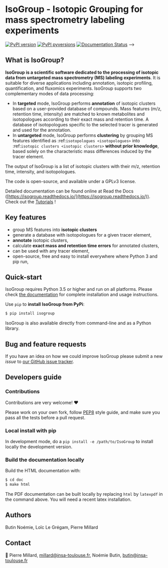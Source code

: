 # IsoGroup - **Iso**topic **Group**ing for mass spectrometry labeling experiments

[![PyPI version](https://badge.fury.io/py/IsoGroup.svg)](https://badge.fury.io/py/IsoGroup)
[![PyPI pyversions](https://img.shields.io/pypi/pyversions/isogroup.svg)](https://pypi.python.org/pypi/isogroup/)
[![Documentation Status](https://readthedocs.org/projects/isocor/badge/?version=latest)](http://isocor.readthedocs.io/?badge=latest) -->


## What is IsoGroup?
**IsoGroup is a scientific software dedicated to the processing of isotopic data from untargeted mass spectrometry (MS) labeling experiments**.
It is suitable for diverse applications including annotation, isotopic profiling, quantification, and fluxomics experiments.
IsoGroup supports two complementary modes of data processing: 
* In **targeted** mode, IsoGroup performs **annotation** of isotopic clusters based on a user-provided database of compounds.
  Mass features (m/z, retention time, intensity) are matched to known metabolites and isotopologues according to their exact mass and retention time.
  A database of isotopologues specific to the selected tracer is generated and used for the annotation.
* In **untargeted** mode, IsoGroup performs **clustering** by grouping MS features identified as :ref:`isotopologues <isotopologues>` into :ref:`isotopic clusters <isotopic clusters>` **without prior knowledge**, based solely on the characteristic mass differences induced by the tracer element.


The output of IsoGroup is a list of isotopic clusters with their m/z, retention time, intensity, and isotopologues. 

The code is open-source, and available under a GPLv3 license.

Detailed documentation can be found online at Read the Docs ([https://isogroup.readthedocs.io/](https://isogroup.readthedocs.io/)).
Check out the [Tutorials](https://isogroup.readthedocs.io/en/latest/tutorials.html) !

## Key features
* group MS features into **isotopic clusters**
* generate a database with isotopologues for a given tracer element,
* **annotate** isotopic clusters,
* calculate **exact mass and retention time errors** for annotated clusters,
* can be used with any tracer element,
* open-source, free and easy to install everywhere where Python 3 and pip run,

## Quick-start
IsoGroup requires Python 3.5 or higher and run on all platforms.
Please check [the documentation](https://isogroup.readthedocs.io/en/latest/quickstart.html) for complete
installation and usage instructions.

Use `pip` to **install IsoGroup from PyPi**:

```bash
$ pip install isogroup
```

<!-- Then, run IsoGroup in command line with:

```bash
$ isogroup -->

<!-- ``` -->

IsoGroup is also available directly from command-line and as a Python library.

## Bug and feature requests
If you have an idea on how we could improve IsoGroup please submit a new *issue*
to [our GitHub issue tracker](https://github.com/MetaboHUB-MetaToul/IsoGroup/issues).


## Developers guide
### Contributions
Contributions are very welcome! :heart:

Please work on your own fork,
follow [PEP8](https://www.python.org/dev/peps/pep-0008/) style guide,
and make sure you pass all the tests before a pull request.

### Local install with pip
In development mode, do a `pip install -e /path/to/IsoGroup` to install
locally the development version.

<!-- ### Unit tests
Isotope correction is a complex task and we use unit tests to make sure
that critical features are not compromised during development.

You can run all tests by calling `pytest` in the shell at project's root directory. -->

### Build the documentation locally
Build the HTML documentation with:

```bash
$ cd doc
$ make html
```

The PDF documentation can be built locally by replacing `html` by `latexpdf`
in the command above. You will need a recent latex installation.

<!-- ## How to cite
Millard P., Delépine B., Guionnet M., Heuillet M., Bellvert F. and Letisse F. IsoCor: isotope correction for high-resolution MS labeling experiments. Bioinformatics, 2019, [doi: 10.1093/bioinformatics/btz209](https://doi.org/10.1093/bioinformatics/btz209) -->

## Authors
Butin Noémie, Loïc Le Grégam, Pierre Millard

## Contact
:email: Pierre Millard, millard@insa-toulouse.fr, Noémie Butin, butin@insa-toulouse.fr
